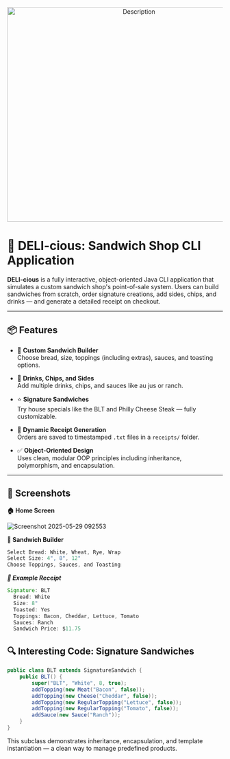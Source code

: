 <div align="center">
<img src="https://github.com/user-attachments/assets/4750c029-5385-44a2-bf3b-a23df5757278" alt="Description" width="600" height="500">
</div>


# 🥪 DELI-cious: Sandwich Shop CLI Application

**DELI-cious** is a fully interactive, object-oriented Java CLI application that simulates a custom sandwich shop's point-of-sale system. Users can build sandwiches from scratch, order signature creations, add sides, chips, and drinks — and generate a detailed receipt on checkout.

---

## 📦 Features

- 🍞 **Custom Sandwich Builder**  
  Choose bread, size, toppings (including extras), sauces, and toasting options.

- 🥤 **Drinks, Chips, and Sides**  
  Add multiple drinks, chips, and sauces like au jus or ranch.

- ⭐ **Signature Sandwiches**  
  Try house specials like the BLT and Philly Cheese Steak — fully customizable.

- 🧾 **Dynamic Receipt Generation**  
  Orders are saved to timestamped `.txt` files in a `receipts/` folder.

- ✅ **Object-Oriented Design**  
  Uses clean, modular OOP principles including inheritance, polymorphism, and encapsulation.

---

## 📸 Screenshots
**🏠 Home Screen**

![Screenshot 2025-05-29 092553](https://github.com/user-attachments/assets/4a0f07ae-8560-438d-8d12-c82c9c3a7446)

**🥪 Sandwich Builder**
```java
Select Bread: White, Wheat, Rye, Wrap
Select Size: 4", 8", 12"
Choose Toppings, Sauces, and Toasting
```
***🧾 Example Receipt***

```java
Signature: BLT
  Bread: White
  Size: 8"
  Toasted: Yes
  Toppings: Bacon, Cheddar, Lettuce, Tomato
  Sauces: Ranch
  Sandwich Price: $11.75
```

## 🔍 Interesting Code: Signature Sandwiches

```java
public class BLT extends SignatureSandwich {
    public BLT() {
        super("BLT", "White", 8, true);
        addTopping(new Meat("Bacon", false));
        addTopping(new Cheese("Cheddar", false));
        addTopping(new RegularTopping("Lettuce", false));
        addTopping(new RegularTopping("Tomato", false));
        addSauce(new Sauce("Ranch"));
    }
}
```

This subclass demonstrates inheritance, encapsulation, and template instantiation — a clean way to manage predefined products.

